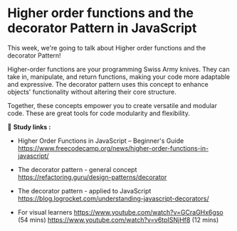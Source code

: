 # Higher order functions and the decorator Pattern in JavaScript

This week, we're going to talk about Higher order functions and the decorator Pattern!

Higher-order functions are your programming Swiss Army knives. They can take in, manipulate, and return functions, making your code more adaptable and expressive. The decorator pattern uses this concept to enhance objects' functionality without altering their core structure.

Together, these concepts empower you to create versatile and modular code. These are great tools for code modularity and flexibility.


🔗 **Study links :**
- Higher Order Functions in JavaScript – Beginner's Guide
    https://www.freecodecamp.org/news/higher-order-functions-in-javascript/

- The decorator pattern - general concept
	https://refactoring.guru/design-patterns/decorator

- The decorator pattern - applied to JavaScript
	https://blog.logrocket.com/understanding-javascript-decorators/

- For visual learners
	https://www.youtube.com/watch?v=GCraGHx6gso (54 mins)
	https://www.youtube.com/watch?v=v6tpISNjHf8 (12 mins)
